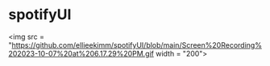 # spotifyUI
<img src = "https://github.com/ellieekimm/spotifyUI/blob/main/Screen%20Recording%202023-10-07%20at%206.17.29%20PM.gif width = "200">
